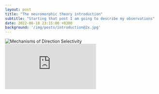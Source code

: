 ```yaml
---
layout: post
title: "The neuromorphic theory introduction"
subtitle: "Starting that post I am going to describe my observations"
date: 2022-06-18 23:15:00 +0300
background: '/img/posts/introduction@2x.jpg'
---
```

![Mechanisms of Direction Selectivity](https://www.bi.mpg.de/borst/directionselectivity)
![Neural Coding of Leg Proprioception in Drosophila](https://www.cell.com/neuron/pdf/S0896-6273(18)30782-7.pdf)